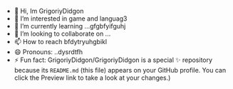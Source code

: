 - 👋 Hi, Im GrigoriyDidgon
- 👀 I’m interested in game and languag3
- 🌱 I’m currently learning ...gfgbfyifguhj
- 💞️ I’m looking to collaborate on ...
- 📫 How to reach bfdytryuhgbikl
- 😄 Pronouns: ..dysrdtfh
- ⚡ Fun fact:
GrigoriyDidgon/GrigoriyDidgon is a special ✨ repository because its `README.md` (this file) appears on your GitHub profile.
You can click the Preview link to take a look at your changes.)
